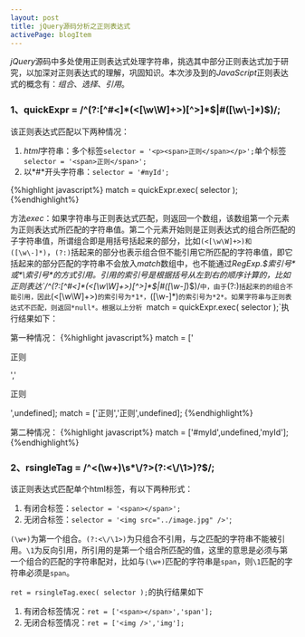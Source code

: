 ```yaml
---
layout: post
title: jQuery源码分析之正则表达式
activePage: blogItem
---
```



*jQuery*源码中多处使用正则表达式处理字符串，挑选其中部分正则表达式加于研究，以加深对正则表达式的理解，巩固知识。本次涉及到的*JavaScript*正则表达式的概念有：*组合*、*选择*、*引用*。

<h3>1、quickExpr = /^(?:[^#<]*(<[\w\W]+>)[^>]*$|#([\w\-]*)$)/;</h3>

该正则表达式匹配以下两种情况：

1. *html*字符串：多个标签`selector = '<p><span>正则</span></p>';`单个标签`selector = '<span>正则</span>';`
2. 以*#*开头字符串：`selector = '#myId';`

{%highlight javascript%}
match = quickExpr.exec( selector );
{%endhighlight%}

方法*exec*：如果字符串与正则表达式匹配，则返回一个数组，该数组第一个元素为正则表达式所匹配的字符串值。第二个元素开始则是正则表达式的组合所匹配的子字符串值，所谓组合即是用括号括起来的部分，比如`(<[\w\W]+>)和([\w\-]*)`，`(?:)`括起来的部分也表示组合但不能引用它所匹配的字符串值，即它括起来的部分匹配的字符串不会放入*match*数组中，也不能通过*RegExp.$索引号*或*\索引号*的方式引用。引用的索引号是根据括号从左到右的顺序计算的，比如正则表达`/^(?:[^#<]*(<[\w\W]+>)[^>]*$|#([\w\-]*)$)/`中，由于`(?:)`括起来的的组合不能引用，因此`(<[\w\W]+>)`的索引号为*1*，`([\w\-]*)`的索引号为*2*。如果字符串与正则表达式不匹配，则返回*null*。根据以上分析
`match = quickExpr.exec( selector );`执行结果如下：

第一种情况：
{%highlight javascript%}
match = ['<p><span>正则</span></p>','<p><span>正则</span></p>',undefined];
match = ['<span>正则</span>','<span>正则</span>',undefined];
{%endhighlight%}

第二种情况：
{%highlight javascript%}
match = ['#myId',undefined,'myId'];
{%endhighlight%}

<h3>2、rsingleTag = /^<(\w+)\s*\/?>(?:<\/\1>)?$/;</h3>

该正则表达式匹配单个html标签，有以下两种形式：

1. 有闭合标签：`selector = '<span></span>';`
2. 无闭合标签：`selector = '<img src="../image.jpg" />'`;  

`(\w+)`为第一个组合。`(?:<\/\1>)`为只组合不引用，与之匹配的字符串不能被引用。`\1`为反向引用，所引用的是第一个组合所匹配的值，这里的意思是必须与第一个组合的匹配的字符串配对，比如与`(\w+)`匹配的字符串是`span`，则`\1`匹配的字符串必须是`span`。

`ret = rsingleTag.exec( selector );`的执行结果如下

1. 有闭合标签情况：`ret = ['<span></span>','span'];`
2. 无闭合标签情况：`ret = ['<img />','img'];`

